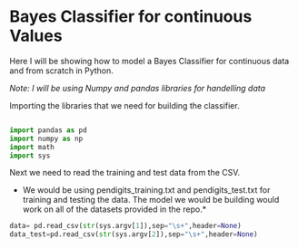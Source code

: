 # Bayes Classifier for continuous Values

Here I will be showing how to model a Bayes Classifier for continuous data and from scratch in Python.

*Note: I will be using Numpy and pandas libraries for handelling data*

Importing the libraries that we need for building the classifier.

```python

import pandas as pd
import numpy as np
import math
import sys

```

Next we need to read the training and test data from the CSV. 

* We would be using pendigits_training.txt and pendigits_test.txt for training and testing the data. The model we would be building would work on all of the datasets provided in the repo.*

```python
data= pd.read_csv(str(sys.argv[1]),sep="\s+",header=None)
data_test=pd.read_csv(str(sys.argv[2]),sep="\s+",header=None)

```
